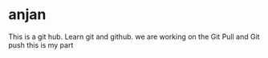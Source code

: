 # anjan
This is a git hub. Learn git and github.
we are working on the Git Pull and Git push
this is my part
